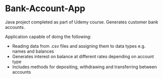 # Bank-Account-App

Java project completed as part of Udemy course. Generates customer bank accounts.

Application capable of doing the following:
- Reading data from .csv files and assigning them to data types e.g. names and balances
- Generates interest on balance at different rates depending on account type
- Includes methods for depositing, withdrawing and transferring between accounts
